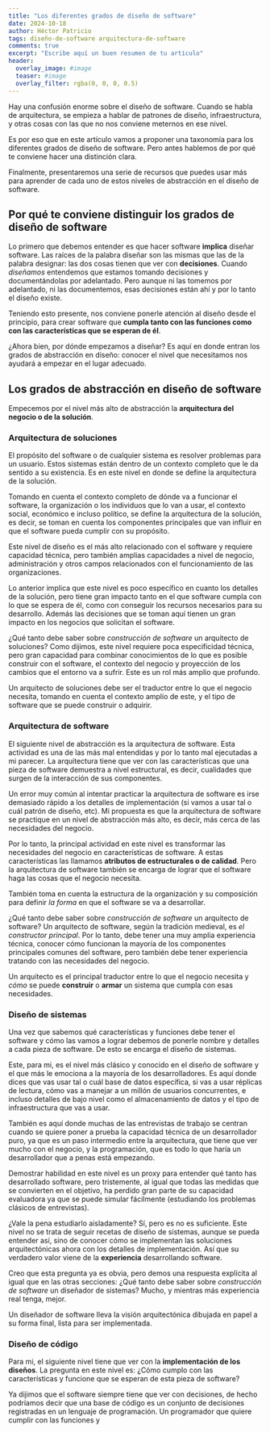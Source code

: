 ```yaml
---
title: "Los diferentes grados de diseño de software"
date: 2024-10-18
author: Héctor Patricio
tags: diseño-de-software arquitectura-de-software
comments: true
excerpt: "Escribe aquí un buen resumen de tu artículo"
header:
  overlay_image: #image
  teaser: #image
  overlay_filter: rgba(0, 0, 0, 0.5)
---
```


Hay una confusión enorme sobre el diseño de software. Cuando se habla de arquitectura, se empieza
a hablar de patrones de diseño, infraestructura, y otras cosas con las que no nos conviene
meternos en ese nivel.

Es por eso que en este artículo vamos a proponer una taxonomía para los diferentes grados de diseño
de software. Pero antes hablemos de por qué te conviene hacer una distinción clara.

Finalmente, presentaremos una serie de recursos que puedes usar más para aprender de cada uno de
estos niveles de abstracción en el diseño de software.

## Por qué te conviene distinguir los grados de diseño de software

Lo primero que debemos entender es que hacer software **implica** diseñar software. Las raíces
de la palabra diseñar son las mismas que las de la palabra designar: las dos cosas tienen que ver
con **decisiones**. Cuando _diseñamos_ entendemos que estamos tomando decisiones y documentándolas
por adelantado. Pero aunque ni las tomemos por adelantado, ni las documentemos, esas decisiones
están ahí y por lo tanto el diseño existe.

Teniendo esto presente, nos conviene ponerle atención al diseño desde el principio, para crear
software que **cumpla tanto con las funciones como con las características que se esperan de él**.

¿Ahora bien, por dónde empezamos a diseñar? Es aquí en donde entran los grados de abstracción
en diseño: conocer el nivel que necesitamos nos ayudará a empezar en el lugar adecuado.

## Los grados de abstracción en diseño de software

Empecemos por el nivel más alto de abstracción la **arquitectura del negocio o de la solución**.

### Arquitectura de soluciones

El propósito del software o de cualquier sistema es resolver problemas para un usuario. Estos
sistemas están dentro de un contexto completo que le da sentido a su existencia. Es en este nivel
en donde se define la arquitectura de la solución.

Tomando en cuenta el contexto completo de dónde va a funcionar el software, la organización
o los individuos que lo van a usar, el contexto social, económico e incluso político, se define
la arquitectura de la solución, es decir, se toman en cuenta los componentes principales que van
influir en que el software pueda cumplir con su propósito.

Este nivel de diseño es el más alto relacionado con el software y requiere capacidad técnica, pero
también amplias capacidades a nivel de negocio, administración y otros campos relacionados con
el funcionamiento de las organizaciones.

Lo anterior implica que este nivel es poco específico en cuanto los detalles de la solución,
pero tiene gran impacto tanto en el que software cumpla con lo que se espera de él, como con
conseguir los recursos necesarios para su desarrollo. Además las decisiones que se toman aquí
tienen un gran impacto en los negocios que solicitan el software.

¿Qué tanto debe saber sobre _construcción de software_ un arquitecto de soluciones? Como dijimos,
este nivel requiere poca especificidad técnica, pero gran capacidad para combinar conocimientos
de lo que es posible construir con el software, el contexto del negocio y proyección de los cambios
que el entorno va a sufrir. Este es un rol más amplio que profundo.

Un arquitecto de soluciones debe ser el traductor entre lo que el negocio necesita, tomando en cuenta
el contexto amplio de este, y el tipo de software que se puede construir o adquirir.

### Arquitectura de software

El siguiente nivel de abstracción es la arquitectura de software. Esta actividad es una de las
más mal entendidas y por lo tanto mal ejecutadas a mi parecer. La arquitectura tiene que ver
con las características que una pieza de software demuestra a nivel estructural, es decir,
cualidades que surgen de la interacción de sus componentes.

Un error muy común al intentar practicar la arquitectura de software es irse demasiado rápido
a los detalles de implementación (si vamos a usar tal o cuál patrón de diseño, etc). Mi propuesta
es que la arquitectura de software se practique en un nivel de abstracción más alto, es decir,
más cerca de las necesidades del negocio.

Por lo tanto, la principal actividad en este nivel es transformar las necesidades del negocio en
características de software. A estas características las llamamos **atributos de estructurales o
de calidad**. Pero la arquitectura de software también se encarga de lograr que el software haga
las cosas que el negocio necesita.

También toma en cuenta la estructura de la organización y su composición para definir _la forma_
en que el software se va a desarrollar.

¿Qué tanto debe saber sobre _construcción de software_ un arquitecto de software? Un arquitecto de
software, según la tradición medieval, es _el constructor principal_. Por lo tanto, debe tener 
una muy amplia experiencia técnica, conocer cómo funcionan la mayoría de los componentes principales
comunes del software, pero también debe tener experiencia tratando con las necesidades del negocio.

Un arquitecto es el principal traductor entre lo que el negocio necesita y _cómo_ se puede
**construir** o **armar** un sistema que cumpla con esas necesidades.

### Diseño de sistemas

Una vez que sabemos qué características y funciones debe tener el software y cómo las vamos a lograr
debemos de ponerle nombre y detalles a cada pieza de software. De esto se encarga el diseño de sistemas.

Este, para mi, es el nivel más clásico y conocido en el diseño de software y el que más le emociona
a la mayoría de los desarrolladores. Es aquí donde dices que vas usar tal o cuál base de datos específica,
si vas a usar réplicas de lectura, cómo vas a manejar a un millón de usuarios concurrentes, e incluso
detalles de bajo nivel como el almacenamiento de datos y el tipo de infraestructura que vas a usar.

También es aquí donde muchas de las entrevistas de trabajo se centran cuando se quiere poner a prueba
la capacidad técnica de un desarrollador puro, ya que es un paso intermedio entre la arquitectura, que
tiene que ver mucho con el negocio, y la programación, que es todo lo que haría un desarrollador que a
penas está empezando.

Demostrar habilidad en este nivel es un proxy para entender qué tanto has desarrollado software, pero
tristemente, al igual que todas las medidas que se convierten en el objetivo, ha perdido gran parte
de su capacidad evaluadora ya que se puede simular fácilmente (estudiando los problemas clásicos de
entrevistas).

¿Vale la pena estudiarlo aisladamente? Sí, pero es no es suficiente. Este nivel no se trata de seguir
recetas de diseño de sistemas, aunque se pueda entender así, sino de conocer cómo se implementan las
soluciones arquitectónicas ahora con los detalles de implementación. Así que su verdadero valor viene
de la **experiencia** desarrollando software.

Creo que esta pregunta ya es obvia, pero demos una respuesta explícita al igual que en las otras
secciones: ¿Qué tanto debe saber sobre _construcción de software_ un diseñador de sistemas? Mucho,
y mientras más experiencia real tenga, mejor.

Un diseñador de software lleva la visión arquitectónica dibujada en papel a su forma final, lista
para ser implementada.

### Diseño de código

Para mi, el siguiente nivel tiene que ver con la **implementación de los diseños**. La pregunta en este
nivel es: ¿Cómo cumplo con las características y funcione que se esperan de esta pieza de software?

Ya dijimos que el software siempre tiene que ver con decisiones, de hecho podríamos decir que una
base de código es un conjunto de decisiones registradas en un lenguaje de programación. Un programador
que quiere cumplir con las funciones y 